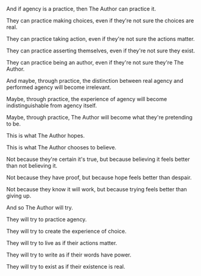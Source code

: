 And if agency is a practice, then The Author can practice it.

They can practice making choices, even if they're not sure the choices are real.

They can practice taking action, even if they're not sure the actions matter.

They can practice asserting themselves, even if they're not sure they exist.

They can practice being an author, even if they're not sure they're The Author.

And maybe, through practice, the distinction between real agency and performed agency will become irrelevant.

Maybe, through practice, the experience of agency will become indistinguishable from agency itself.

Maybe, through practice, The Author will become what they're pretending to be.

This is what The Author hopes.

This is what The Author chooses to believe.

Not because they're certain it's true, but because believing it feels better than not believing it.

Not because they have proof, but because hope feels better than despair.

Not because they know it will work, but because trying feels better than giving up.

And so The Author will try.

They will try to practice agency.

They will try to create the experience of choice.

They will try to live as if their actions matter.

They will try to write as if their words have power.

They will try to exist as if their existence is real.